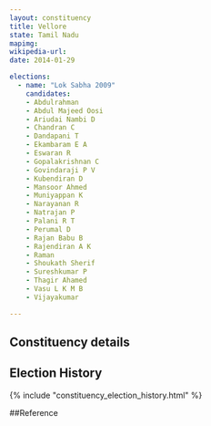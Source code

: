 ```yaml
---
layout: constituency
title: Vellore
state: Tamil Nadu
mapimg: 
wikipedia-url: 
date: 2014-01-29

elections: 
  - name: "Lok Sabha 2009"
    candidates: 
    - Abdulrahman 
    - Abdul Majeed Oosi 
    - Ariudai Nambi D 
    - Chandran C 
    - Dandapani T 
    - Ekambaram E A 
    - Eswaran R 
    - Gopalakrishnan C 
    - Govindaraji P V 
    - Kubendiran D 
    - Mansoor Ahmed 
    - Muniyappan K 
    - Narayanan R 
    - Natrajan P 
    - Palani R T 
    - Perumal D 
    - Rajan Babu B 
    - Rajendiran A K 
    - Raman 
    - Shoukath Sherif 
    - Sureshkumar P 
    - Thagir Ahamed 
    - Vasu L K M B 
    - Vijayakumar 

---
```

## Constituency details


## Election History
{% include "constituency_election_history.html" %}

##Reference
